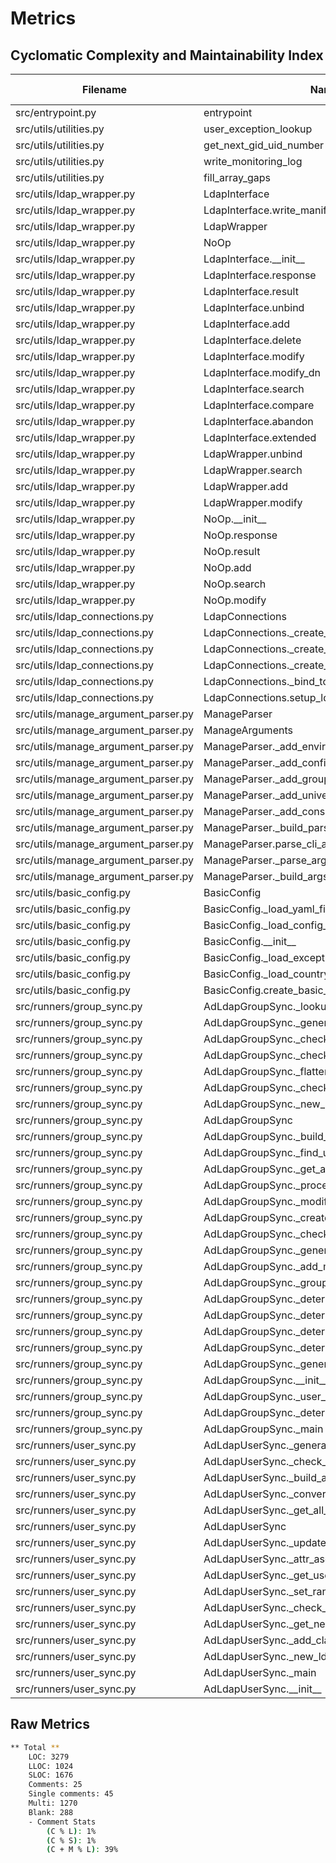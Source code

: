 # Metrics

## Cyclomatic Complexity and Maintainability Index

<!--lint disable-->

| Filename | Name | Type | Start:End Line | Complexity | Clasification |
| -------- | ---- | ---- | -------------- | ---------- | ------------- |
| src/entrypoint.py | entrypoint | F | 11:35 | 3 | A |
| src/utils/utilities.py | user_exception_lookup | F | 65:88 | 9 | B |
| src/utils/utilities.py | get_next_gid_uid_number | F | 91:136 | 3 | A |
| src/utils/utilities.py | write_monitoring_log | F | 9:37 | 2 | A |
| src/utils/utilities.py | fill_array_gaps | F | 40:62 | 2 | A |
| src/utils/ldap_wrapper.py | LdapInterface | C | 11:147 | 2 | A |
| src/utils/ldap_wrapper.py | LdapInterface.write_manifest | M | 136:147 | 2 | A |
| src/utils/ldap_wrapper.py | LdapWrapper | C | 150:222 | 2 | A |
| src/utils/ldap_wrapper.py | NoOp | C | 227:312 | 2 | A |
| src/utils/ldap_wrapper.py | LdapInterface.\_\_init\_\_ | M | 17:24 | 1 | A |
| src/utils/ldap_wrapper.py | LdapInterface.response | M | 28:30 | 1 | A |
| src/utils/ldap_wrapper.py | LdapInterface.result | M | 33:35 | 1 | A |
| src/utils/ldap_wrapper.py | LdapInterface.unbind | M | 37:41 | 1 | A |
| src/utils/ldap_wrapper.py | LdapInterface.add | M | 43:57 | 1 | A |
| src/utils/ldap_wrapper.py | LdapInterface.delete | M | 59:63 | 1 | A |
| src/utils/ldap_wrapper.py | LdapInterface.modify | M | 65:69 | 1 | A |
| src/utils/ldap_wrapper.py | LdapInterface.modify_dn | M | 71:82 | 1 | A |
| src/utils/ldap_wrapper.py | LdapInterface.search | M | 84:105 | 1 | A |
| src/utils/ldap_wrapper.py | LdapInterface.compare | M | 107:113 | 1 | A |
| src/utils/ldap_wrapper.py | LdapInterface.abandon | M | 115:122 | 1 | A |
| src/utils/ldap_wrapper.py | LdapInterface.extended | M | 124:134 | 1 | A |
| src/utils/ldap_wrapper.py | LdapWrapper.unbind | M | 153:159 | 1 | A |
| src/utils/ldap_wrapper.py | LdapWrapper.search | M | 161:184 | 1 | A |
| src/utils/ldap_wrapper.py | LdapWrapper.add | M | 186:207 | 1 | A |
| src/utils/ldap_wrapper.py | LdapWrapper.modify | M | 211:222 | 1 | A |
| src/utils/ldap_wrapper.py | NoOp.\_\_init\_\_ | M | 230:238 | 1 | A |
| src/utils/ldap_wrapper.py | NoOp.response | M | 241:243 | 1 | A |
| src/utils/ldap_wrapper.py | NoOp.result | M | 246:248 | 1 | A |
| src/utils/ldap_wrapper.py | NoOp.add | M | 250:271 | 1 | A |
| src/utils/ldap_wrapper.py | NoOp.search | M | 274:299 | 1 | A |
| src/utils/ldap_wrapper.py | NoOp.modify | M | 301:312 | 1 | A |
| src/utils/ldap_connections.py | LdapConnections | C | 13:214 | 3 | A |
| src/utils/ldap_connections.py | LdapConnections._create_tls_object | M | 17:57 | 2 | A |
| src/utils/ldap_connections.py | LdapConnections._create_ldap_server_object | M | 59:104 | 2 | A |
| src/utils/ldap_connections.py | LdapConnections._create_ldap_connection_object | M | 106:149 | 2 | A |
| src/utils/ldap_connections.py | LdapConnections._bind_to_ldap | M | 151:195 | 2 | A |
| src/utils/ldap_connections.py | LdapConnections.setup_ldap_connections | M | 197:214 | 2 | A |
| src/utils/manage_argument_parser.py | ManageParser | C | 21:147 | 2 | A |
| src/utils/manage_argument_parser.py | ManageArguments | C | 8:18 | 1 | A |
| src/utils/manage_argument_parser.py | ManageParser._add_environment | M | 27:36 | 1 | A |
| src/utils/manage_argument_parser.py | ManageParser._add_config_file | M | 41:47 | 1 | A |
| src/utils/manage_argument_parser.py | ManageParser._add_group_override | M | 51:57 | 1 | A |
| src/utils/manage_argument_parser.py | ManageParser._add_universal_override | M | 61:68 | 1 | A |
| src/utils/manage_argument_parser.py | ManageParser._add_console_log_level | M | 75:82 | 1 | A |
| src/utils/manage_argument_parser.py | ManageParser._build_parser | M | 85:113 | 1 | A |
| src/utils/manage_argument_parser.py | ManageParser.parse_cli_args | M | 115:122 | 1 | A |
| src/utils/manage_argument_parser.py | ManageParser._parse_args | M | 124:131 | 1 | A |
| src/utils/manage_argument_parser.py | ManageParser._build_args | M | 134:147 | 1 | A |
| src/utils/basic_config.py | BasicConfig | C | 10:83 | 2 | A |
| src/utils/basic_config.py | BasicConfig._load_yaml_file | M | 19:38 | 2 | A |
| src/utils/basic_config.py | BasicConfig._load_config_file | M | 49:61 | 2 | A |
| src/utils/basic_config.py | BasicConfig.\_\_init\_\_ | M | 15:17 | 1 | A |
| src/utils/basic_config.py | BasicConfig._load_exception_file | M | 40:47 | 1 | A |
| src/utils/basic_config.py | BasicConfig._load_country_control_file | M | 63:70 | 1 | A |
| src/utils/basic_config.py | BasicConfig.create_basic_config | M | 72:83 | 1 | A |
| src/runners/group_sync.py | AdLdapGroupSync._lookup_ad_user | M | 1075:1155 | 8 | B |
| src/runners/group_sync.py | AdLdapGroupSync._generate_additions | M | 710:771 | 6 | B |
| src/runners/group_sync.py | AdLdapGroupSync._check_override_required | M | 968:1073 | 6 | B |
| src/runners/group_sync.py | AdLdapGroupSync._check_process_changes | M | 1262:1338 | 6 | B |
| src/runners/group_sync.py | AdLdapGroupSync._flatten_nested_group | M | 460:515 | 5 | A |
| src/runners/group_sync.py | AdLdapGroupSync._check_country_control | M | 615:658 | 5 | A |
| src/runners/group_sync.py | AdLdapGroupSync._new_ldap_group | M | 1340:1449 | 5 | A |
| src/runners/group_sync.py | AdLdapGroupSync | C | 17:1545 | 4 | A |
| src/runners/group_sync.py | AdLdapGroupSync._build_sync_group_list | M | 560:613 | 4 | A |
| src/runners/group_sync.py | AdLdapGroupSync._find_user_in_source_dict | M | 660:708 | 4 | A |
| src/runners/group_sync.py | AdLdapGroupSync._get_account_data | M | 1158:1200 | 4 | A |
| src/runners/group_sync.py | AdLdapGroupSync._process_operations | M | 1202:1259 | 4 | A |
| src/runners/group_sync.py | AdLdapGroupSync._modify_group | M | 198:249 | 3 | A |
| src/runners/group_sync.py | AdLdapGroupSync._create_group_dictionary | M | 358:458 | 3 | A |
| src/runners/group_sync.py | AdLdapGroupSync._check_ad_object_type | M | 517:557 | 3 | A |
| src/runners/group_sync.py | AdLdapGroupSync._generate_deletions | M | 773:830 | 3 | A |
| src/runners/group_sync.py | AdLdapGroupSync._add_missing_openldap_groups | M | 1452:1500 | 3 | A |
| src/runners/group_sync.py | AdLdapGroupSync._group_search | M | 51:113 | 2 | A |
| src/runners/group_sync.py | AdLdapGroupSync._determine_user_base | M | 116:147 | 2 | A |
| src/runners/group_sync.py | AdLdapGroupSync._determine_group_name | M | 252:273 | 2 | A |
| src/runners/group_sync.py | AdLdapGroupSync._determine_group_id | M | 275:315 | 2 | A |
| src/runners/group_sync.py | AdLdapGroupSync._determine_group_members | M | 317:356 | 2 | A |
| src/runners/group_sync.py | AdLdapGroupSync._generate_group_operations | M | 832:904 | 2 | A |
| src/runners/group_sync.py | AdLdapGroupSync.\_\_init\_\_ | M | 43:49 | 1 | A |
| src/runners/group_sync.py | AdLdapGroupSync._user_search | M | 149:196 | 1 | A |
| src/runners/group_sync.py | AdLdapGroupSync._determine_change_percent | M | 907:966 | 1 | A |
| src/runners/group_sync.py | AdLdapGroupSync._main | M | 1503:1545 | 1 | A |
| src/runners/user_sync.py | AdLdapUserSync._generate_password | M | 217:250 | 13 | C |
| src/runners/user_sync.py | AdLdapUserSync._check_user_enable_disable | M | 509:555 | 12 | C |
| src/runners/user_sync.py | AdLdapUserSync._build_attr_changes | M | 611:700 | 11 | C |
| src/runners/user_sync.py | AdLdapUserSync._convert_lists_to_strings | M | 558:609 | 9 | B |
| src/runners/user_sync.py | AdLdapUserSync._get_all_users | M | 109:176 | 7 | B |
| src/runners/user_sync.py | AdLdapUserSync | C | 21:803 | 6 | B |
| src/runners/user_sync.py | AdLdapUserSync._update_ldap_account | M | 305:342 | 6 | B |
| src/runners/user_sync.py | AdLdapUserSync._attr_ascii_compare | M | 702:767 | 6 | B |
| src/runners/user_sync.py | AdLdapUserSync._get_user_attributes | M | 55:107 | 4 | A |
| src/runners/user_sync.py | AdLdapUserSync._set_random_ldap_password | M | 252:303 | 4 | A |
| src/runners/user_sync.py | AdLdapUserSync._check_change | M | 462:506 | 4 | A |
| src/runners/user_sync.py | AdLdapUserSync._get_next_sambasid | M | 178:215 | 3 | A |
| src/runners/user_sync.py | AdLdapUserSync._add_class_to_ldap_account | M | 344:406 | 3 | A |
| src/runners/user_sync.py | AdLdapUserSync._new_ldap_account | M | 408:460 | 2 | A |
| src/runners/user_sync.py | AdLdapUserSync._main | M | 769:803 | 2 | A |
| src/runners/user_sync.py | AdLdapUserSync.\_\_init\_\_ | M | 47:53 | 1 | A |

<!--lint enable-->

## Raw Metrics

```bash
** Total **
    LOC: 3279
    LLOC: 1024
    SLOC: 1676
    Comments: 25
    Single comments: 45
    Multi: 1270
    Blank: 288
    - Comment Stats
        (C % L): 1%
        (C % S): 1%
        (C + M % L): 39%
```
